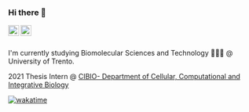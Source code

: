 ### Hi there 👋
<a href="https://www.linkedin.com/in/annalisa-xamin/">
  <img align="left" alt="Annalisa Xamin's Linkedin" width="22px" src="https://cdn1.iconfinder.com/data/icons/logotypes/32/square-linkedin-512.png" />
</a>
<a href="https://github.com/annalisaxamin/">
  <img align="left" alt="Annalisa Xamin's Github" width="22px" src="https://cdn3.iconfinder.com/data/icons/social-rounded-2/72/GitHub-512.png" />
</a>

<br/>
<br/>

I'm currently studying Biomolecular Sciences and Technology 🦠🧫🔬 @ University of Trento.

2021 Thesis Intern @ [CIBIO- Department of Cellular, Computational and Integrative Biology ](https://www.cibio.unitn.it/1096/rna-regulatory-networks)



[![wakatime](https://wakatime.com/badge/user/a33f68b7-d001-4038-8492-128bf538dfd9.svg)](.)

<!--
**annalisaxamin/annalisaxamin** is a ✨ _special_ ✨ repository because its `README.md` (this file) appears on your GitHub profile.

Here are some ideas to get you started:

- 🔭 I’m currently working on ...
- 🌱 I’m currently learning ...
- 👯 I’m looking to collaborate on ...
- 🤔 I’m looking for help with ...
- 💬 Ask me about ...
- 📫 How to reach me: ...
- 😄 Pronouns: ...
- ⚡ Fun fact: ...
-->


